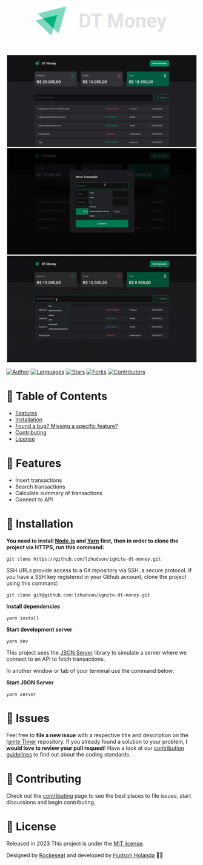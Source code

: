 <p align="center">
  <img src=".github/docs/images/logo.svg" width="350"/>
</p>

<br />

<p align="center">
  <img src=".github/docs/images/dt-money.png" width="500"/>
  <img src=".github/docs/images/insert-transaction-details.gif" width="500"/>
  <img src=".github/docs/images/search-transactions-detail.gif" width="500"/>
</p>

[![Author](https://img.shields.io/badge/author-lzhudson-00B37E?style=flat-square)](https://github.com/lzhudson)
[![Languages](https://img.shields.io/github/languages/count/lzhudson/ignite-dt-money?color=%2300B37E&style=flat-square)](#)
[![Stars](https://img.shields.io/github/stars/lzhudson/ignite-dt-money?color=00B37E&style=flat-square)](https://github.com/lzhudson/ignite-dt-money/stargazers)
[![Forks](https://img.shields.io/github/forks/lzhudson/ignite-dt-money?color=00B37E&style=flat-square)](https://github.com/lzhudson/ignite-dt-money/network/members)
[![Contributors](https://img.shields.io/github/contributors/lzhudson/ignite-dt-money?color=00B37E&style=flat-square)](https://github.com/lzhudson/ignite-dt-money/graphs/contributors)

# :pushpin: Table of Contents

* [Features](#rocket-features)
* [Installation](#construction_worker-installation)
* [Found a bug? Missing a specific feature?](#bug-issues)
* [Contributing](#tada-contributing)
* [License](#closed_book-license)

# :rocket: Features

* Insert transactions
* Search transactions
* Calculate summary of transactions
* Connect to API

# :construction_worker: Installation

**You need to install [Node.js](https://nodejs.org/en/download/) and [Yarn](https://yarnpkg.com/) first, then in order to clone the project via HTTPS, run this command:**

```
git clone https://github.com/lzhudson/ignite-dt-money.git
```

SSH URLs provide access to a Git repository via SSH, a secure protocol. If you have a SSH key registered in your Github account, clone the project using this command:

```
git clone git@github.com:lzhudson/ignite-dt-money.git
```


**Install dependencies**

```
yarn install
```

**Start development server**

```
yarn dev
```

This project uses the [JSON Server](https://github.com/typicode/json-server) library to simulate a server where we connect to an API to fetch transactions.

In another window or tab of your terminal use the command below:

**Start JSON Server**

```
yarn server
```

# :bug: Issues

Feel free to **file a new issue** with a respective title and description on the [Ignite TImer](https://github.com/lzhudson/ignite-dt-money/issues) repository. If you already found a solution to your problem, **I would love to review your pull request**! Have a look at our [contribution guidelines](https://github.com/lzhudson/ignite-dt-money/blob/main/CONTRIBUTING.md) to find out about the coding standards.

# :tada: Contributing

Check out the [contributing](https://github.com/lzhudson/ignite-dt-money/blob/main/CONTRIBUTING.md) page to see the best places to file issues, start discussions and begin contributing.

# :closed_book: License

Released in 2023
This project is under the [MIT license](https://github.com/lzhudson/ignite-dt-money/main/LICENSE).

Designed by [Rockeseat](https://github.com/Rocketseat) and developed by [Hudson Holanda](https://github.com/lzhudson) 🖤🚀